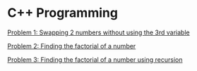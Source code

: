 # C++ Programming

[Problem 1: Swapping 2 numbers without using the 3rd variable](/Problem1)

[Problem 2: Finding the factorial of a number](/Problem2)

[Problem 3: Finding the factorial of a number using recursion](/Problem3)
